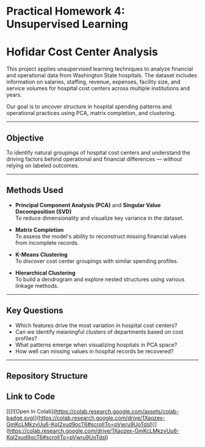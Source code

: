 # Practical Homework 4: Unsupervised Learning

# Hofidar Cost Center Analysis

This project applies unsupervised learning techniques to analyze financial and operational data from Washington State hospitals. The dataset includes information on salaries, staffing, revenue, expenses, facility size, and service volumes for hospital cost centers across multiple institutions and years.

Our goal is to uncover structure in hospital spending patterns and operational practices using PCA, matrix completion, and clustering.

---

## Objective

To identify natural groupings of hospital cost centers and understand the driving factors behind operational and financial differences — without relying on labeled outcomes.

---

## Methods Used

- **Principal Component Analysis (PCA)** and **Singular Value Decomposition (SVD)**  
  To reduce dimensionality and visualize key variance in the dataset.

- **Matrix Completion**  
  To assess the model's ability to reconstruct missing financial values from incomplete records.

- **K-Means Clustering**  
  To discover cost center groupings with similar spending profiles.

- **Hierarchical Clustering**  
  To build a dendrogram and explore nested structures using various linkage methods.

---

## Key Questions

- Which features drive the most variation in hospital cost centers?
- Can we identify meaningful clusters of departments based on cost profiles?
- What patterns emerge when visualizing hospitals in PCA space?
- How well can missing values in hospital records be recovered?

---

## Repository Structure

## Link to Code
[[[![Open In Colab][(https://colab.research.google.com/assets/colab-badge.svg)](https://colab.research.google.com/github/mdazab/DATA5322-Homework-4/blob/main/hofidar_analysis.ipynb)](https://colab.research.google.com/drive/1Xaozex-GmKcLMkzvUu6-KqI2xud9ocT6#scrollTo=pVwru9UoTdsl)]](https://colab.research.google.com/drive/1Xaozex-GmKcLMkzvUu6-KqI2xud9ocT6#scrollTo=pVwru9UoTdsl)

